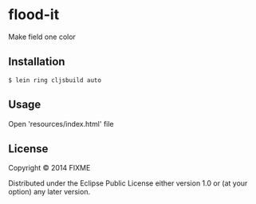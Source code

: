 # flood-it

Make field one color

## Installation

    $ lein ring cljsbuild auto

## Usage

Open 'resources/index.html' file

## License

Copyright © 2014 FIXME

Distributed under the Eclipse Public License either version 1.0 or (at
your option) any later version.

